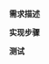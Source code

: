<!-- MR Feat Template -->

<!--**依赖issue**  -->

<!--**依赖MR**  -->

<!--**对应TAPD**  -->
<!--[](url)-->

<!--**对应sentry**  -->
<!--[](url)-->

**需求描述**  

**实现步骤**  

**测试**  

<!--**参考资料**  -->